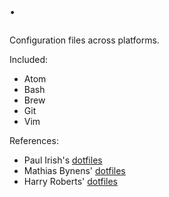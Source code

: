 # &middot;
Configuration files across platforms.

Included:
- Atom
- Bash
- Brew
- Git
- Vim

References:
- Paul Irish's [dotfiles](https://github.com/paulirish/dotfiles)
- Mathias Bynens' [dotfiles](https://github.com/mathiasbynens/dotfiles)
- Harry Roberts' [dotfiles](https://github.com/csswizardry/dotfiles)
